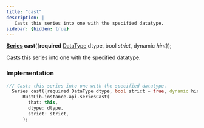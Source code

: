 ```yaml
---
title: "cast"
description: |
   Casts this series into one with the specified datatype.
sidebar: {hidden: true}
---
```

<span class="dart-code"><strong>[Series] cast</strong>({<span class="nobr"><strong>required</strong> [DataType] dtype</span>, <span class="nobr">bool <i>strict</i></span>, <span class="nobr">dynamic <i>hint</i></span>});</span>

 Casts this series into one with the specified datatype.
### Implementation
```dart
/// Casts this series into one with the specified datatype.
  Series cast({required DataType dtype, bool strict = true, dynamic hint}) =>
      RustLib.instance.api.seriesCast(
        that: this,
        dtype: dtype,
        strict: strict,
      );
```

[Series]: /reference/classes/series
[DataType]: /reference/classes/datatype
[dynamic]: #